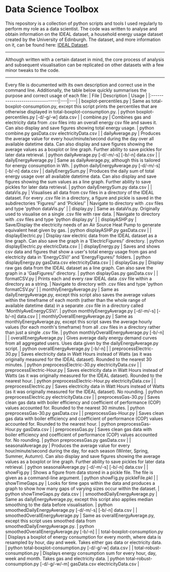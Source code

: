 # Data Science Toolbox
This repository is a collection of python scripts and tools I used regularly to perform my role as a data scientist. 
The code was written to analyse and obtain information on the IDEAL dataset, a household energy usage dataset created by the University of Edinburgh.
The dataset, and more information on it, can be found here: [IDEAL Dataset](https://datashare.is.ed.ac.uk/handle/10283/3647).

---------------

Although written with a certain dataset in mind, the core process of analysis and subsequent visualisation can be replicated on other datasets with a few minor tweaks to the code.

---------------

Every file is documented with its own description and correct use in the command line.
Additionally, the table below quickly summarises the purpose and correct usage of each file:
| File                            | Description | Usage |
|:--------------------------------|:---|:---|
| boxplot-percentiles.py          | Same as total-boxplot-consumption.py, except this script prints the percentiles that are otherwise displayed in total-boxplot-consumption.py. | python boxplot-percentiles.py [-d/-g/-w] data.csv |
| combine.py                      | Combines gas and electricity data from .csv files into an overall energy csv file and saves it. Can also display and save figures showing total energy usage. | python combine.py gasData.csv electricityData.csv |
| dailyAverage.py                 | Produces the average value for every hour/minute/second during the day over all available datetime data. Can also display and save figures showing the average values as a boxplot or line graph. Further ability to save pickles for later data retrieval. | python dailyAverage.py [-d/-m/-s] [-b/-n] data.csv |
| dailyEnergyAverage.py           | Same as dailyAverage.py, although this is tailored for energy consumption in Wh. | python dailyEnergyAverage.py [-d/-m/-s] [-b/-n] data.csv |
| dailyEnergySum.py               | Produces the daily sum of total energy usage over all available datetime data. Can also display and save figures showing the sum values as a line graph. Further ability to save pickles for later data retrieval. | python dailyEnergySum.py data.csv |
| dataVis.py                      | Visualises all data from csv files in a directory of the IDEAL dataset. For every .csv file in a directory, a figure and pickle is saved in the subdirectories 'Figures/' and 'Pickles/' | Navigate to directory with .csv files and type 'python dataVis.py' |
| display.py                      | Same as dataVis.py. Originally used to visualise on a single .csv file with raw data. | Navigate to directory with .csv files and type 'python display.py' |
| displayASHP.py                  | Save/Display the electricity needs of an Air Source Heat Pump to generate equivalent heat given by gas. | python displayASHP.py gasData.csv |
| displayElectric.py              | Display raw electric data from the IDEAL dataset as a line graph. Can also save the graph in a 'ElectricFigures/' directory. | python displayElectric.py electricData.csv |
| displayEnergy.py                | Saves and shows csv data and figures that show a user's total energy usage from gas and electricity data in 'EnergyCSV/' and 'EnergyFigures/' folders. | python displayEnergy.py gasData.csv electricityData.csv |
| displayGas.py                   | Display raw gas data from the IDEAL dataset as a line graph. Can also save the graph in a 'GasFigures/' directory. | python displayGas.py gasData.csv |
| formatCSV.py                    | Prints each and every raw IDEAL data .csv file within a directory as a string. | Navigate to directory with .csv files and type 'python formatCSV.py' |
| monthlyEnergyAverage.py         | Same as dailyEnergyAverage.py, except this script also saves the average values within the timeframe of each month (rather than the whole range of available datetime data) in a separate .csv file in a directory called 'MonthlyAveEnergyCSV/'. | python monthlyEnergyAverage.py [-d/-m/-s] [-b/-n] data.csv |
| monthlyOverallEnergyAverage.py  | Same as monthlyEnergyAverage.py, except this script saves the average hourly values (for each month's timeframe) from all .csv files in a directory rather than just a single .csv file. | python monthlyOverallEnergyAverage.py [-b/-n] |
| overallEnergyAverage.py         | Gives average daily energy demand curves from all aggregated users. Uses data given by the dailyEnergyAverage.py script. | python overallEnergyAverage.py [-b/-n] |
| preprocessElectric-30.py        | Saves electricity data in Watt Hours instead of Watts (as it was originally measured for the IDEAL dataset). Rounded to the nearest 30 minutes. | python preprocessElectric-30.py electricityData.csv |
| preprocessElectric-Hour.py      | Saves electricity data in Watt Hours instead of Watts (as it was originally measured for the IDEAL dataset). Rounded to the nearest hour. | python preprocessElectric-Hour.py electricityData.csv |
| preprocessElectric.py           | Saves electricity data in Watt Hours instead of Watts (as it was originally measured for the IDEAL dataset). No rounding. | python preprocessElectric.py electricityData.csv |
| preprocessGas-30.py             | Saves clean gas data with boiler efficiency and coefficient of performance (COP) values accounted for. Rounded to the nearest 30 minutes. | python preprocessGas-30.py gasData.csv |
| preprocessGas-Hour.py           | Saves clean gas data with boiler efficiency and coefficient of performance (COP) values accounted for. Rounded to the nearest hour. | python preprocessGas-Hour.py gasData.csv |
| preprocessGas.py                | Saves clean gas data with boiler efficiency and coefficient of performance (COP) values accounted for. No rounding. | python preprocessGas.py gasData.csv |
| seasonalAverage.py              | Produces the average value for every hour/minute/second during the day, for each season (Winter, Spring, Summer, Autumn). Can also display and save figures showing the average values as a boxplot or line graph. Further ability to save pickles for later data retrieval. | python seasonalAverage.py [-d/-m/-s] [-b/-n] data.csv |
| showFig.py                      | Shows a figure from data stored in a pickle file. The file is given as a command-line argument. | python showFig.py pickleFile.pkl |
| showTimeGaps.py                 | Looks for time gaps within the data and produces a graph to show how many gaps of varying sizes occur within the dataset. | python showTimeGaps.py data.csv |
| smoothedDailyEnergyAverage.py   | Same as dailyEnergyAverage.py, except this script also applies median smoothing to the data before visualisation. | python smoothedDailyEnergyAverage.py [-d/-m/-s] [-b/-n] data.csv |
| smoothedOverallEnergyAverage.py | Same as overallEnergyAverage.py, except this script uses smoothed data from smoothedDailyEnergyAverage.py. | python smoothedOverallEnergyAverage.py [-b/-n] |
| total-boxplot-consumption.py    | Displays a boxplot of energy consumption for every month, where data is resampled by hour, day and week. Takes either gas data or electricity data. | python total-boxplot-consumption.py [-d/-g/-w] data.csv |
| total-robust-consumption.py     | Displays energy consumption sum for every hour, day, week and month. Takes gas and electricity data. | python total-robust-consumption.py [-d/-g/-w/-m] gasData.csv electricityData.csv |
